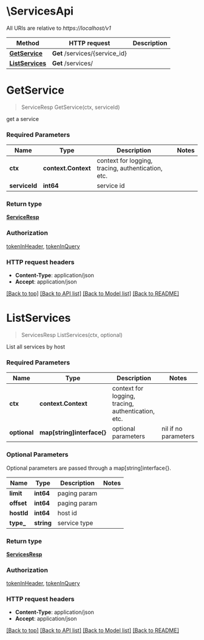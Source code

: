 # \ServicesApi

All URIs are relative to *https://localhost/v1*

Method | HTTP request | Description
------------- | ------------- | -------------
[**GetService**](ServicesApi.md#GetService) | **Get** /services/{service_id} | 
[**ListServices**](ServicesApi.md#ListServices) | **Get** /services/ | 


# **GetService**
> ServiceResp GetService(ctx, serviceId)


get a service

### Required Parameters

Name | Type | Description  | Notes
------------- | ------------- | ------------- | -------------
 **ctx** | **context.Context** | context for logging, tracing, authentication, etc.
  **serviceId** | **int64**| service id | 

### Return type

[**ServiceResp**](ServiceResp.md)

### Authorization

[tokenInHeader](../README.md#tokenInHeader), [tokenInQuery](../README.md#tokenInQuery)

### HTTP request headers

 - **Content-Type**: application/json
 - **Accept**: application/json

[[Back to top]](#) [[Back to API list]](../README.md#documentation-for-api-endpoints) [[Back to Model list]](../README.md#documentation-for-models) [[Back to README]](../README.md)

# **ListServices**
> ServicesResp ListServices(ctx, optional)


List all services by host

### Required Parameters

Name | Type | Description  | Notes
------------- | ------------- | ------------- | -------------
 **ctx** | **context.Context** | context for logging, tracing, authentication, etc.
 **optional** | **map[string]interface{}** | optional parameters | nil if no parameters

### Optional Parameters
Optional parameters are passed through a map[string]interface{}.

Name | Type | Description  | Notes
------------- | ------------- | ------------- | -------------
 **limit** | **int64**| paging param | 
 **offset** | **int64**| paging param | 
 **hostId** | **int64**| host id | 
 **type_** | **string**| service type | 

### Return type

[**ServicesResp**](ServicesResp.md)

### Authorization

[tokenInHeader](../README.md#tokenInHeader), [tokenInQuery](../README.md#tokenInQuery)

### HTTP request headers

 - **Content-Type**: application/json
 - **Accept**: application/json

[[Back to top]](#) [[Back to API list]](../README.md#documentation-for-api-endpoints) [[Back to Model list]](../README.md#documentation-for-models) [[Back to README]](../README.md)


